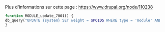 Plus d'informations sur cette page : https://www.drupal.org/node/110238

```php
function MODULE_update_7001() {
db_query("UPDATE {system} SET weight = $POIDS WHERE type = 'module' AND name = 'MODULE'");
} 
```
